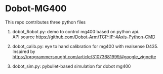# Dobot-MG400

This repo contributes three python files

1. dobot_Robot.py: demo to control mg400 based on python api.   
   API source https://github.com/Dobot-Arm/TCP-IP-4Axis-Python-CMD
   
2. dobot_calib.py: eye to hand calibration for mg400 with realsense D435.   
   Inspired by https://programmersought.com/article/31073681999/#google_vignette 
   
3. dobot_sim.py: pybullet-based simulation for dobot mg400